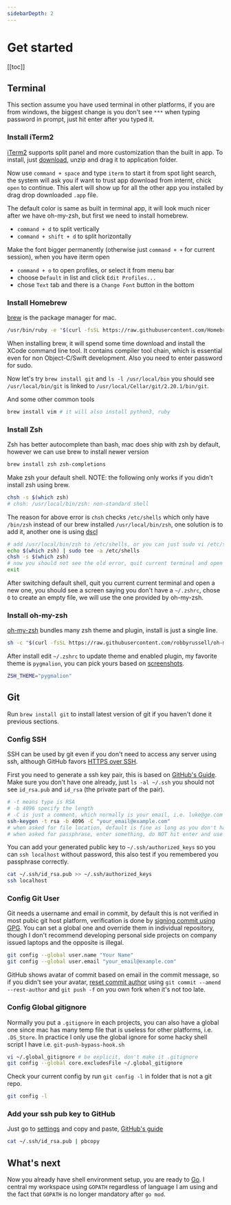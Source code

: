 ```yaml
---
sidebarDepth: 2
---
```


# Get started

[[toc]]

## Terminal

This section assume you have used terminal in other platforms, if you are from windows,
the biggest change is you don't see `***` when typing password in prompt,
just hit enter after you typed it.

### Install iTerm2

[iTerm2](https://www.iterm2.com/) supports split panel and more customization than the built in app.
To install, just [download](https://iterm2.com/downloads/stable/latest), unzip and drag it to application folder.

Now use `command + space` and type `iterm` to start it from spot light search, the system will ask
you if want to trust app download from internt, chick `open` to continue.
This alert will show up for all the other app you installed by drag drop downloaded `.app` file.

The default color is same as built in terminal app, it will look much nicer after we have oh-my-zsh,
but first we need to install homebrew.

- `command + d` to split vertically
- `command + shift + d` to split horizontally

Make the font bigger permanently (otherwise just `command + +` for current session), when you have iterm open

- `command + o` to open profiles, or select it from menu bar
- choose `Default` in list and click `Edit Profiles...`
- chose `Text` tab and there is a `Change Font` button in the bottom

### Install Homebrew

[brew](https://brew.sh) is the package manager for mac.

````bash
/usr/bin/ruby -e "$(curl -fsSL https://raw.githubusercontent.com/Homebrew/install/master/install)"
````

When installing brew, it will spend some time download and install the XCode command line tool.
It contains compiler tool chain, which is essential even for non Object-C/Swift development.
Also you need to enter password for sudo.

Now let's try `brew install git` and `ls -l /usr/local/bin` you should see `/usr/local/bin/git` is linked to `/usr/local/Cellar/git/2.20.1/bin/git`.

And some other common tools

````bash
brew install vim # it will also install python3, ruby
````

### Install Zsh

Zsh has better autocomplete than bash, mac does ship with zsh by default, however we can use brew to install newer version

````bash
brew install zsh zsh-completions
````

Make zsh your default shell. NOTE: the following only works if you didn't install zsh using brew.

````bash
chsh -s $(which zsh)
# chsh: /usr/local/bin/zsh: non-standard shell
````

The reason for above error is `chsh` checks `/etc/shells` which only have `/bin/zsh` instead of our brew installed `/usr/local/bin/zsh`,
one solution is to add it, another one is using [dscl](https://rick.cogley.info/post/use-homebrew-zsh-instead-of-the-osx-default/)

````bash
# add /usr/local/bin/zsh to /etc/shells, or you can just sudo vi /etc/shells
echo $(which zsh) | sudo tee -a /etc/shells
chsh -s $(which zsh)
# now you should not see the old error, quit current terminal and open a new one
exit
````

After switching default shell, quit you current current terminal and open a new one,
you should see a screen saying you don't have a `~/.zshrc`,
chose `0` to create an empty file, we will use the one provided by oh-my-zsh.

### Install oh-my-zsh

[oh-my-zsh](https://github.com/robbyrussell/oh-my-zsh) bundles many zsh theme and plugin, install is just a single line.

````bash
sh -c "$(curl -fsSL https://raw.githubusercontent.com/robbyrussell/oh-my-zsh/master/tools/install.sh)"
````

After install edit `~/.zshrc` to update theme and enabled plugin, my favorite theme is `pygmalion`,
you can pick yours based on [screenshots](https://github.com/robbyrussell/oh-my-zsh/wiki/themes).

````bash
ZSH_THEME="pygmalion"
````

## Git

Run `brew install git` to install latest version of git if you haven't done it previous sections.

### Config SSH

SSH can be used by git even if you don't need to access any server using ssh, although GitHub favors [HTTPS over SSH](https://stackoverflow.com/questions/11041729/why-does-github-recommend-https-over-ssh).

First you need to generate a ssh key pair, this is based on [GitHub's Guide](https://help.github.com/articles/generating-a-new-ssh-key-and-adding-it-to-the-ssh-agent/#platform-mac).
Make sure you don't have one already, just `ls -al ~/.ssh` you should not see `id_rsa.pub` and `id_rsa` (the private part of the pair).

````bash
# -t means type is RSA
# -b 4096 specify the length
# -C is just a comment, which normally is your email, i.e. luke@ge.com
ssh-keygen -t rsa -b 4096 -C "your_email@example.com"
# when asked for file location, default is fine as long as you don't have another one, just hit enter
# when asked for passphrase, enter something, do NOT hit enter and use empty passpharse
````

You can add your generated public key to `~/.ssh/authorized_keys` so you can `ssh localhost` without password, this also test if you remembered you passphrase correctly.

````bash
cat ~/.ssh/id_rsa.pub >> ~/.ssh/authorized_keys
ssh localhost
````

### Config Git User

Git needs a username and email in commit, by default this is not verified in most pubic git host platform, verification is done by [signing commit using GPG](https://help.github.com/articles/signing-commits/).
You can set a global one and override them in individual repository, though I don't recommend developing personal side projects on company issued laptops and the opposite is illegal.

````bash
git config --global user.name "Your Name"
git config --global user.email "your_email@example.com"
````

GitHub shows avatar of commit based on email in the commit message, so if you didn't see your avatar, [reset commit author](https://stackoverflow.com/questions/3042437/how-to-change-the-commit-author-for-one-specific-commit) 
using `git commit --amend --rest-author` and `git push -f` on you own fork when it's not too late.

### Config Global gitignore

Normally you put a `.gitignore` in each projects, you can also have a global one since mac has many temp file that is useless for other platforms, i.e. `.DS_Store`.
In practice I only use the global ignore for some hacky shell script I have i.e. `git-push-bypass-hook.sh`

````bash
vi ~/.global_gitignore # be explicit, don't make it .gitignore
git config --global core.excludesFile ~/.global_gitignore
````

Check your current config by run `git config -l` in folder that is not a git repo.

````bash
git config -l
````

### Add your ssh pub key to GitHub

Just go to [settings](https://github.com/settings/keys) and copy and paste, [GitHub's guide](https://help.github.com/articles/adding-a-new-ssh-key-to-your-github-account/#platform-mac)

````bash
cat ~/.ssh/id_rsa.pub | pbcopy
````

## What's next

Now you already have shell environment setup, you are ready to [Go](go).
I central my workspace using `GOPATH` regardless of language I am using and the fact that `GOPATH` is no longer mandatory after `go mod`.